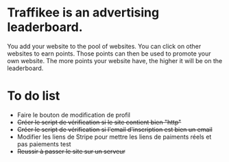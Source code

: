 # Traffikee is an advertising leaderboard.

You add your website to the pool of websites.
You can click on other websites to earn points.
Those points can then be used to promote your own website.
The more points your website have, the higher it will be on the leaderboard.

# To do list

- Faire le bouton de modification de profil
- ~~Créer le script de vérification si le site contient bien "http"~~
- ~~Créer le script de vérification si l'email d'inscription est bien un email~~
- Modifier les liens de Stripe pour mettre les liens de paiments réels et pas paiements test
- ~~Reussir à passer le site sur un serveur~~

